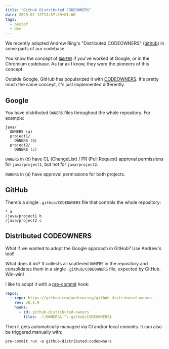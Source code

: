```yaml
---
title: "GitHub Distributed CODEOWNERS"
date: 2025-02-12T13:57:29+01:00
tags:
  - bestof
  - dev
---
```


We recently adopted Andrew Ring's "Distributed CODEOWNERS"
([github](https://github.com/andrewring/github-distributed-owners)) in some
parts of our codebase.

You know the concept of
[`OWNERS`](https://chromium.googlesource.com/chromium/src/+/HEAD/docs/code_reviews.md)
if you've worked at Google, or in the Chromium codebase. As far as I know, they
  were the pioneers of this concept.

Outside Google, GitHub has popularized it with
[CODEOWNERS](https://docs.github.com/en/repositories/managing-your-repositorys-settings-and-features/customizing-your-repository/about-code-owners).
It's pretty much the same concept, it's just implemented differently.

## Google

You have distributed `OWNERS` files throughout the whole repository. For
example:

```
java/
  OWNERS (a)
  project1/
    OWNERS (b)
  project2/
    OWNERS (c)
```

`OWNERS` in (b) have CL (ChangeList) / PR (Pull Request) approval permissions
for `java/project1`, but not for `java/project2`.

`OWNERS` in (a) have approval permissions for both projects.

## GitHub

There's a single `.github/CODEOWNERS` file that controls the whole repository:

```
* a
/java/project1 b
/java/project2 c
```

## Distributed CODEOWNERS

What if we wanted to adopt the Google approach in GitHub? Use Andrew's tool!

What does it do? It collects all scattered `OWNERS` in the repository and
consolidates them in a single `.github/CODEOWNERS` file, expected by GitHub.
Win-win!

I like to adopt it with a [pre-commit](https://pre-commit.com) hook:

```yaml
repos:
  - repo: https://github.com/andrewring/github-distributed-owners
    rev: v0.1.9
    hooks:
      - id: github-distributed-owners
        files: .*/OWNERS$|^\.github/CODEOWNERS$
```

Then it gets automatically managed via CI and/or local commits. It can also be
triggered manually with:

```shell
pre-commit run -a github-distributed-codeowners
```
